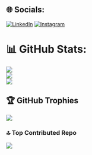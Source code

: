 
## 🌐 Socials:
[![LinkedIn](https://img.shields.io/badge/LinkedIn-%230077B5.svg?logo=linkedin&logoColor=white)](https://www.linkedin.com/in/shipra-suvarna-279b28237/) 
[![Instagram](https://img.shields.io/badge/Instagram-%230077B5.svg?logo=Instagram&logoColor=pink)](https://instagram.com/_shipraa_?igshid=MzNlNGNkZWQ4Mg==)

# 📊 GitHub Stats:
![](https://github-readme-stats.vercel.app/api?username=shiprasuvarna&theme=dark&hide_border=false&include_all_commits=true&count_private=true)<br/>
![](https://github-readme-streak-stats.herokuapp.com/?user=shiprasuvarna&theme=dark&hide_border=false)<br/>
![](https://github-readme-stats.vercel.app/api/top-langs/?username=shiprasuvarna&theme=dark&hide_border=false&include_all_commits=true&count_private=true&layout=compact)

## 🏆 GitHub Trophies
![](https://github-profile-trophy.vercel.app/?username=shiprasuvarna&theme=radical&no-frame=false&no-bg=true&margin-w=4)

### 🔝 Top Contributed Repo
![](https://github-contributor-stats.vercel.app/api?username=shiprasuvarna&limit=5&theme=dark&combine_all_yearly_contributions=true)

